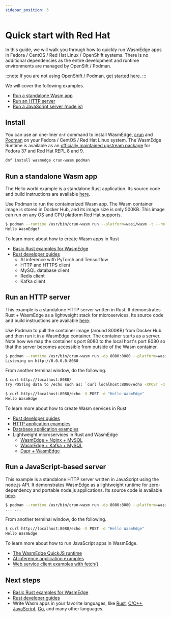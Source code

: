 ```yaml
---
sidebar_position: 3
---
```


# Quick start with Red Hat

In this guide, we will walk you through how to quickly run WasmEdge apps in Fedora / CentOS / Red Hat Linux / OpenShift systems. There is no additional dependencies as the entire development and runtime environments are managed by OpenSift / Podman.

<!-- prettier-ignore -->
:::note
If you are not using OpenShift / Podman, [get started here](quick_start).
:::

We will cover the following examples.

-   [Run a standalone Wasm app](#run-a-standalone-wasm-app)
-   [Run an HTTP server](#run-an-http-server)
-   [Run a JavaScript server (node.js)](#run-a-javascript-based-server)

## Install

You can use an one-liner `dnf` command to install WasmEdge, [crun](https://github.com/containers/crun) and [Podman](https://www.redhat.com/en/topics/containers/what-is-podman) on your Fedora / CentOS / Red Hat Linux system. The WasmEdge Runtime is available as an [officially maintained upstream package](https://packages.fedoraproject.org/pkgs/wasmedge/wasmedge/index.html) for Fedora 37 and Red Hat REPL 8 and 9.

```bash
dnf install wasmedge crun-wasm podman
```

## Run a standalone Wasm app

The Hello world example is a standalone Rust application. Its source code and build instructions are available [here](https://github.com/second-state/rust-examples/tree/main/hello).

Use Podman to run the containerized Wasm app. The Wasm container image is stored in Docker Hub, and its image size is only 500KB. This image can run on any OS and CPU platform Red Hat supports.

```bash
$ podman --runtime /usr/bin/crun-wasm run --platform=wasi/wasm -t --rm docker.io/secondstate/rust-example-hello:latest
Hello WasmEdge!
```

To learn more about how to create Wasm apps in Rust

-   [Basic Rust examples for WasmEdge](https://github.com/second-state/rust-examples)
-   [Rust developer guides](../../category/develop-wasm-apps-in-rust)
    -   AI inference with PyTorch and Tensorflow
    -   HTTP and HTTPS client
    -   MySQL database client
    -   Redis client
    -   Kafka client

## Run an HTTP server

This example is a standalone HTTP server written in Rust. It demonstrates Rust + WasmEdge as a lightweight stack for microservices. Its source code and build instructions are available [here](https://github.com/second-state/rust-examples/tree/main/server).

Use Podman to pull the container image (around 800KB) from Docker Hub and then run it in a WasmEdge container. The container starts as a server. Note how we map the container's port 8080 to the local host's port 8080 so that the server becomes accessible from outside of the Wasm container.

```bash
$ podman --runtime /usr/bin/crun-wasm run -dp 8080:8080 --platform=wasi/wasm -t --rm docker.io/secondstate/rust-example-server:latest
Listening on http://0.0.0.0:8080
```

From another terminal window, do the following.

```bash
$ curl http://localhost:8080/
Try POSTing data to /echo such as: `curl localhost:8080/echo -XPOST -d 'hello world'`

$ curl http://localhost:8080/echo -X POST -d "Hello WasmEdge"
Hello WasmEdge
```

To learn more about how to create Wasm services in Rust

-   [Rust developer guides](../../category/develop-wasm-apps-in-rust)
-   [HTTP application examples](https://github.com/WasmEdge/wasmedge_hyper_demo)
-   [Database application examples](https://github.com/WasmEdge/wasmedge-db-examples)
-   Lightweight microservices in Rust and WasmEdge
    -   [WasmEdge + Nginx + MySQL](https://github.com/second-state/microservice-rust-mysql)
    -   [WasmEdge + Kafka + MySQL](https://github.com/docker/awesome-compose/tree/master/wasmedge-kafka-mysql)
    -   [Dapr + WasmEdge](https://github.com/second-state/dapr-wasm)

## Run a JavaScript-based server

This example is a standalone HTTP server written in JavaScript using the node.js API. It demonstrates WasmEdge as a lightweight runtime for zero-dependency and portable node.js applications. Its source code is available [here](https://github.com/second-state/wasmedge-quickjs/tree/main/example_js/docker_wasm/server).

```bash
$ podman --runtime /usr/bin/crun-wasm run -dp 8080:8080 --platform=wasi/wasm -t --rm docker.io/secondstate/node-example-server:latest
... ...
```

From another terminal window, do the following.

```bash
$ curl http://localhost:8080/echo -X POST -d "Hello WasmEdge"
Hello WasmEdge
```

To learn more about how to run JavaScript apps in WasmEdge.

-   [The WasmEdge QuickJS runtime](https://github.com/second-state/wasmedge-quickjs)
-   [AI inference application examples](https://github.com/second-state/wasmedge-quickjs/tree/main/example_js/tensorflow_lite_demo)
-   [Web service client examples with fetch()](https://github.com/second-state/wasmedge-quickjs/blob/main/example_js/wasi_http_fetch.js)

## Next steps

-   [Basic Rust examples for WasmEdge](https://github.com/second-state/rust-examples)
-   [Rust developer guides](../../category/develop-wasm-apps-in-rust)
-   Write Wasm apps in your favorite languages, like [Rust](../../category/develop-wasm-apps-in-rust), [C/C++](../../category/develop-wasm-apps-in-cc), [JavaScript](../../category/develop-wasm-apps-in-javascript), [Go](../../category/develop-wasm-apps-in-go), and many other languages.
